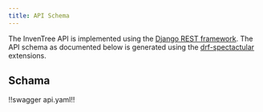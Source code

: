 ```yaml
---
title: API Schema
---
```


The InvenTree API is implemented using the [Django REST framework](https://www.django-rest-framework.org). The API schema as documented below is generated using the [drf-spectactular](https://github.com/tfranzel/drf-spectacular/) extensions.

## Schama

!!swagger api.yaml!!
